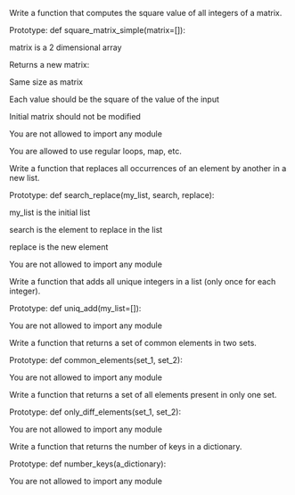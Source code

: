 Write a function that computes the square value of all integers of a matrix.



Prototype: def square_matrix_simple(matrix=[]):

matrix is a 2 dimensional array

Returns a new matrix:

Same size as matrix

Each value should be the square of the value of the input

Initial matrix should not be modified

You are not allowed to import any module

You are allowed to use regular loops, map, etc.

Write a function that replaces all occurrences of an element by another in a new list.



Prototype: def search_replace(my_list, search, replace):

my_list is the initial list

search is the element to replace in the list

replace is the new element

You are not allowed to import any module


Write a function that adds all unique integers in a list (only once for each integer).



Prototype: def uniq_add(my_list=[]):

You are not allowed to import any module


Write a function that returns a set of common elements in two sets.



Prototype: def common_elements(set_1, set_2):

You are not allowed to import any module


Write a function that returns a set of all elements present in only one set.



Prototype: def only_diff_elements(set_1, set_2):

You are not allowed to import any module


Write a function that returns the number of keys in a dictionary.



Prototype: def number_keys(a_dictionary):

You are not allowed to import any module
